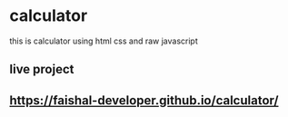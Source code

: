 # calculator
this is calculator using html css and raw javascript
## live project
## https://faishal-developer.github.io/calculator/

